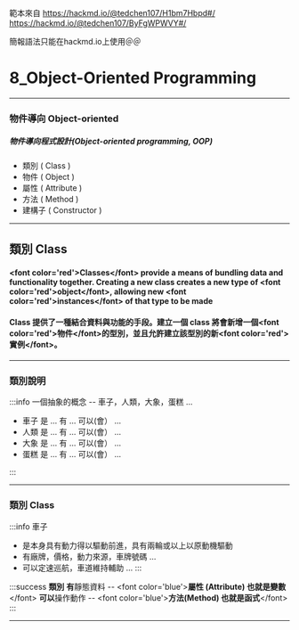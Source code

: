 範本來自 https://hackmd.io/@tedchen107/H1bm7Hbpd#/ https://hackmd.io/@tedchen107/ByFgWPWVY#/

簡報語法只能在hackmd.io上使用＠＠

# 8_Object-Oriented Programming

---

### 物件導向 Object-oriented

##### 物件導向程式設計(Object-oriented programming, OOP)

* 類別 ( Class )
* 物件 ( Object )
* 屬性 ( Attribute )
* 方法 ( Method )
* 建構子 ( Constructor )

---

## 類別 Class

#### &lt;font color=&#39;red&#39;&gt;Classes&lt;/font&gt; provide a means of bundling data and functionality together. Creating a new class creates a new type of &lt;font color=&#39;red&#39;&gt;object&lt;/font&gt;, allowing new &lt;font color=&#39;red&#39;&gt;instances&lt;/font&gt; of that type to be made

#### Class 提供了一種結合資料與功能的手段。建立一個 class 將會新增一個&lt;font color=&#39;red&#39;&gt;物件&lt;/font&gt;的型別，並且允許建立該型別的新&lt;font color=&#39;red&#39;&gt;實例&lt;/font&gt;。


---

### 類別說明
:::info
一個抽象的概念 -- 車子，人類，大象，蛋糕 ...

* 車子 是 ... 有 ... 可以(會） ...
* 人類 是 ... 有 ... 可以(會） ...
* 大象 是 ... 有 ... 可以(會） ...
* 蛋糕 是 ... 有 ... 可以(會） ...

:::

---

### 類別 Class 
:::info
車子 
* 是本身具有動力得以驅動前進，具有兩輪或以上以原動機驅動
* 有廠牌，價格，動力來源，車牌號碼 ...
* 可以定速巡航，車道維持輔助 ...
::: 

:::success
**類別**
**有**靜態資料 --  &lt;font color=&#39;blue&#39;&gt;**屬性 (Attribute) 也就是變數**&lt;/font&gt;
**可以**操作動作 -- &lt;font color=&#39;blue&#39;&gt;**方法(Method) 也就是函式**&lt;/font&gt;
:::


---
